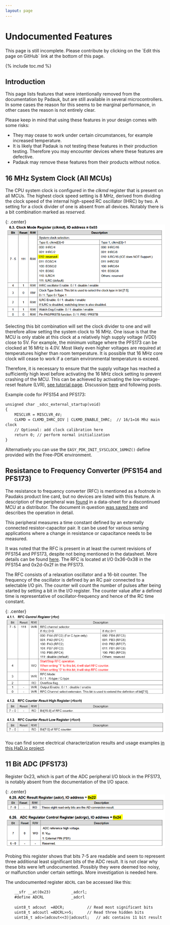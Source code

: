 ```yaml
---
layout: page
---
```


# Undocumented Features

<div class="callout" markdown="1">
  This page is still incomplete. Please contribute by clicking on the `Edit this page on GitHub` link at the bottom of this page.
</div>

{% include toc.md %}

## Introduction

This page lists features that were intentionally removed from the documentation by Padauk, but are still available in several microcontrollers. In some cases the reason for this seems to be marginal performance, in other cases the reason is not entirely clear. 

Please keep in mind that using these features in your design comes with some risks: 

- They may cease to work under certain circumstances, for example increased temperature.
- It is likely that Padauk is not testing these features in their production testing. Therefore you may encounter devices where these features are defective.
- Padauk may remove these features from their products without notice.

## 16 MHz System Clock (All MCUs)

The CPU system clock is configured in the *clkmd* register that is present on all MCUs. The highest clock speed setting is 8 MHz, derived from dividing the clock speed of the internal high-speed RC oscillator (IHRC) by two. A setting for a clock divider of one is absent from all devices. Notably there is a bit combination marked as *reserved*.

{: .center}
![clkcmd register description for PFS154](/assets/img/clkclmd_pfs154.png)

Selecting this bit combination will set the clock divider to one and will therefore allow setting the system clock to 16 MHz. One issue is that the MCU is only stable at this clock at a relatively high supply voltage (VDD) close to 5V. For example, the minimum voltage where the PFS173 can be clocked at 16 MHz is 4.0V. Most likely even higher voltages are required at temperatures higher than room temperature. It is possible that 16 MHz core clock will cease to work if a certain environmental temperature is exceed.

Therefore, it is necessary to ensure that the supply voltage has reached a sufficiently high level before activating the 16 MHz clock setting to prevent crashing of the MCU. This can be achieved by activating the low-voltage-reset feature (LVR), [see tutorial page](tutorial). Discussion [here](https://www.eevblog.com/forum/blog/eevblog-1144-padauk-programmer-reverse-engineering/msg3262072/?PHPSESSID=k35321s2v4vtjpphogkgu8ts14#msg3262072) and following posts.

Example code for PFS154 and PFS173:

~~~
unsigned char _sdcc_external_startup(void)
{
	MISCLVR = MISCLVR_4V;
	CLKMD = CLKMD_IHRC_DIV | CLKMD_ENABLE_IHRC;  // 16/1=16 Mhz main clock
	// Optional: add clock calibration here
	return 0; // perform normal initialization
}
~~~

Alternatively you can use the `EASY_PDK_INIT_SYSCLOCK_16MHZ()` define provided with the Free-PDK environment.

## Resistance to Frequency Converter (PFS154 and PFS173)

The resistance to frequency converter (RFC) is mentioned as a footnote in Paudaks product line card, but no devices are listed with this feature. A description of the peripheral was [found](https://www.eevblog.com/forum/blog/eevblog-1144-padauk-programmer-reverse-engineering/msg3231126/#msg3231126) in a data-sheet for a discontinued MCU at a distributor. The document in question [was saved here](/assets/pdf/ptbo165cxxs.pdf) and describes the operation in detail.

This peripheral measures a time constant defined by an externally connected resistor-capacitor pair. It can be used for various sensing applications where a change in resistance or capacitance needs to be measured.

It was noted that the RFC is present in at least the current revisions of PFS154 and PFS173, despite not being mentioned in the datasheet. More details can be found [here](https://www.eevblog.com/forum/blog/eevblog-1144-padauk-programmer-reverse-engineering/msg3230752/#msg3230752). The RFC is located at I/O 0x36-0x38 in the PFS154 and 0x2d-0x2f in the PFS173.

The RFC consists of a relaxation oscillator and a 16-bit counter. The frequency of the oscillator is defined by an RC pair connected to a selectable I/O pin. The counter will count the number of pulses after being started by setting a bit in the I/O register. The counter value after a defined time is representative of oscillator-frequency and hence of the RC time constant.

{: .center}
![RFC register set](/assets/img/rfc.png)

You can find some electrical characterization results and usage examples [in this HaD.io project](https://hackaday.io/project/174822/logs).

## 11 Bit ADC (PFS173)

Register 0x23, which is part of the ADC peripheral I/O block in the PFS173, is notably absent from the documentation of the I/O space.

{: .center}
![PFS173 ADC result register](/assets/img/adc_pfs173.png)

Probing this register shows that bits 7-5 are readable and seem to represent three additional least significant bits of the ADC result. It is not clear why these bits were left undocumented. Possibly they were deemed too noisy, or malfunction under certain settings. More investigation is needed here.

The undocumented register `ADCRL` can be accessed like this:
~~~
	__sfr __at(0x23)         _adcrl;
	#define ADCRL            _adcrl

	uint8_t adcout  =ADCR;			// Read most significant bits
	uint8_t adcoutl =ADCRL>>5; 		// Read three hidden bits
	uint16_t adc=(adcout<<3)|adcoutl;  	// adc contains 11 bit result	
~~~
